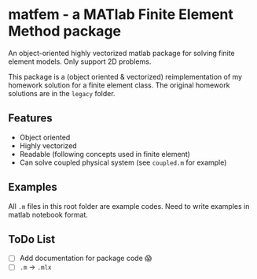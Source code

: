 # matfem - a MATlab Finite Element Method package

An object-oriented highly vectorized matlab package for solving finite element models. Only support 2D problems.

This package is a (object oriented & vectorized) reimplementation of my homework solution for a finite element class. The original homework solutions are in the `legacy` folder.

## Features

* Object oriented
* Highly vectorized
* Readable (following concepts used in finite element)
* Can solve coupled physical system (see `coupled.m` for example)

## Examples

All `.m` files in this root folder are example codes.
Need to write examples in matlab notebook format.

## ToDo List

- [ ] Add documentation for package code :scream:
- [ ] `.m` -> `.mlx`